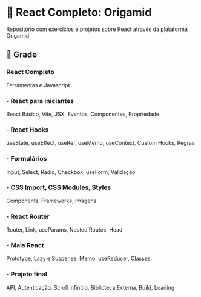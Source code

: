 # 📔 React Completo: Origamid
Repositório com exercícios e projetos sobre React através da plataforma Origamid

## 🧷 Grade
### React Completo
Ferramentas e Javascript

### - React para iniciantes 
React Básico, Vite, JSX, Eventos, Componentes, Propriedade 

### - React Hooks 
useState, useEffect, useRef, useMemo, useContext, Custom Hooks, Regras

### - Formulários 
Input, Select, Radio, Checkbox, useForm, Validação 

### - CSS Import, CSS Modules, Styles 
Components, Frameworks, Imagens

### - React Router 
Router, Link, useParams, Nested Routes, Head 

### - Mais React 
Prototype, Lazy e Suspense. Memo, useReducer, Classes. 

### - Projeto final 
API, Autenticação, Scroll infinitio, Biblioteca Externa, Build, Loading